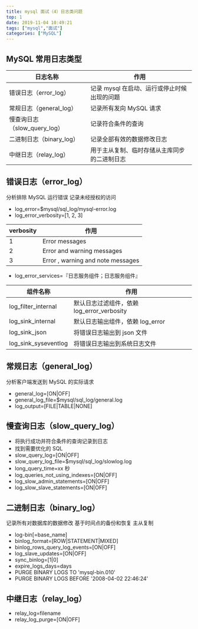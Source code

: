 ```yaml
---
title: mysql 面试（4）日志类问题
top: 1
date: 2019-11-04 10:49:21
tags: ["mysql","面试"]
categories: ["MySQL"]
---
```


## MySQL 常用日志类型

| 日志名称                     | 作用                                         |
| ---------------------------- | -------------------------------------------- |
| 错误日志（error_log）        | 记录 mysql 在启动、运行或停止时候出现的问题  |
| 常规日志（general_log）      | 记录所有发向 MySQL 请求                      |
| 慢查询日志（slow_query_log） | 记录符合条件的查询                           |
| 二进制日志（binary_log）     | 记录全部有效的数据修改日志                   |
| 中继日志（relay_log）        | 用于主从复制、临时存储从主库同步的二进制日志 |

## 错误日志（error_log）

分析排除 MySQL 运行错误
记录未经授权的访问

* log_error=$mysql/sql_log/mysql-error.log
* log_error_verbosity=[1, 2, 3]

| verbosity | 作用                              |
| --------- | --------------------------------- |
| 1         | Error messages                    |
| 2         | Error and warning messages        |
| 3         | Error , warning and note messages |

* log_error_services=『日志服务组件；日志服务组件』

| 组件名称             | 作用                                       |
| -------------------- | ------------------------------------------ |
| log_filter_internal  | 默认日志过滤组件，依赖 log_error_verbosity |
| log_sink_internal    | 默认日志输出组件，依赖 log_error           |
| log_sink_json        | 将错误日志输出到 json 文件                 |
| log_sink_syseventlog | 将错误日志输出到系统日志文件               |

## 常规日志（general_log）

分析客户端发送到 MySQL 的实际请求

* general_log=[ON|OFF]
* general_log_file=$mysql/sql_log/general.log
* log_output=[FILE|TABLE|NONE]

## 慢查询日志（slow_query_log）

* 将执行成功并符合条件的查询记录到日志
* 找到需要优化的 SQL
* slow_query_log=[ON|OFF]
* slow_query_log_file=$mysql/sql_log/slowlog.log
* long_query_time=xx 秒
* log_queries_not_using_indexes=[ON|OFF]
* log_slow_admin_statements=[ON|OFF]
* log_slow_slave_statements=[ON|OFF]

## 二进制日志（binary_log）

记录所有对数据库的数据修改
基于时间点的备份和恢复
主从复制

* log-bin[=base_name]
* binlog_format=[ROW|STATEMENT|MIXED]
* binlog_rows_query_log_events=[ON|OFF]
* log_slave_updates=[ON|OFF]
* sync_binlog=[1|0]
* expire_logs_days=days
* PURGE BINARY LOGS TO 'mysql-bin.010'
* PURGE BINARY LOGS BEFORE '2008-04-02 22:46:24'

## 中继日志（relay_log）

* relay_log=filename
* relay_log_purge=[ON|OFF]


